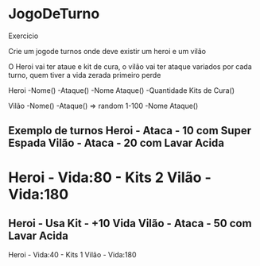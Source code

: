 # JogoDeTurno

Exercicio 

Crie um jogode turnos onde deve existir um heroi e um vilão

O Heroi vai ter ataue e kit de cura, o vilão vai ter ataque variados por cada turno, quem tiver a vida zerada primeiro perde

Heroi 
-Nome()
-Ataque()
-Nome Ataque()
-Quantidade Kits de Cura()

Vilão
-Nome()
-Ataque() => random 1-100
-Nome Ataque()

Exemplo de turnos
Heroi - Ataca - 10 com Super Espada
Vilão - Ataca - 20 com Lavar Acida
--------------------------------------
Heroi - Vida:80 - Kits 2
Vilão - Vida:180
======================================
Heroi - Usa Kit - +10 Vida
Vilão - Ataca - 50 com Lavar Acida
--------------------------------------
Heroi - Vida:40 - Kits 1
Vilão - Vida:180
